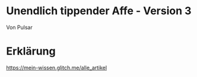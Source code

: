 # Unendlich tippender Affe - Version 3

  Von Pulsar
  
# Erklärung

https://mein-wissen.glitch.me/alle_artikel
